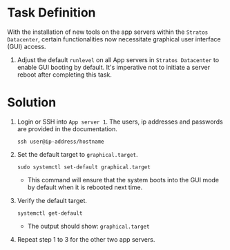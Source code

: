 # Task Definition
With the installation of new tools on the app servers within the `Stratos Datacenter`, certain functionalities now necessitate graphical user interface (GUI) access.

1. Adjust the default `runlevel` on all App servers in `Stratos Datacenter` to enable GUI booting by default. It's imperative not to initiate a server reboot after completing this task.

# Solution
1. Login or SSH into `App server 1`. The users, ip addresses and passwords are provided in the documentation.

    `ssh user@ip-address/hostname`

2. Set the default target to `graphical.target`.

    `sudo systemctl set-default graphical.target`
    - This command will ensure that the system boots into the GUI mode by default when it is rebooted next time.

3. Verify the default target.

    `systemctl get-default`
    - The output should show: `graphical.target`

4. Repeat step 1 to 3 for the other two app servers.